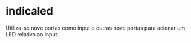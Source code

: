 # indicaled
Utiliza-se nove portas como input e outras nove portas para acionar um LED relativo ao input.

